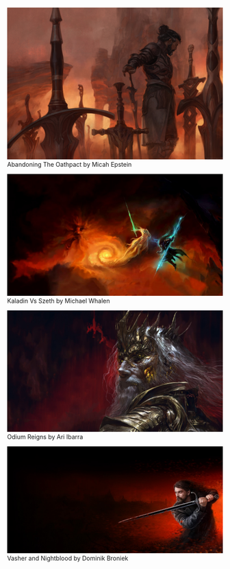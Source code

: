 [![Abandoning The Oathpact by Micah Epstein](abandoning_the_oathpact_by_micah_epstein.jpg "Abandoning The Oathpact by Micah Epstein")](https://raw.githubusercontent.com/buckmanc/Wallpapers/main/desktop/stormlight/abandoning_the_oathpact_by_micah_epstein.jpg)\
Abandoning The Oathpact by Micah Epstein

[![Kaladin Vs Szeth by Michael Whalen](kaladin_vs_szeth_by_michael_whalen.jpg "Kaladin Vs Szeth by Michael Whalen")](https://raw.githubusercontent.com/buckmanc/Wallpapers/main/desktop/stormlight/kaladin_vs_szeth_by_michael_whalen.jpg)\
Kaladin Vs Szeth by Michael Whalen

[![Odium Reigns by Ari Ibarra](odium_reigns_by_ari_ibarra.jpg "Odium Reigns by Ari Ibarra")](https://raw.githubusercontent.com/buckmanc/Wallpapers/main/desktop/stormlight/odium_reigns_by_ari_ibarra.jpg)\
Odium Reigns by Ari Ibarra

[![Vasher and Nightblood by Dominik Broniek](vasher_and_nightblood_by_dominik_broniek.jpg "Vasher and Nightblood by Dominik Broniek")](https://raw.githubusercontent.com/buckmanc/Wallpapers/main/desktop/stormlight/vasher_and_nightblood_by_dominik_broniek.jpg)\
Vasher and Nightblood by Dominik Broniek

